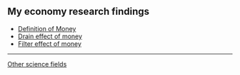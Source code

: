 ## My economy research findings

- [Definition of Money](MoneyDefinition.md)
- [Drain effect of money](DrainEffect.md)
- [Filter effect of money](FilterEffect.md)

---

[Other science fields](../README.md)
